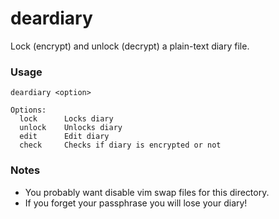 # deardiary

Lock (encrypt) and unlock (decrypt) a plain-text diary file.

### Usage

```
deardiary <option>

Options:
  lock		Locks diary
  unlock	Unlocks diary
  edit		Edit diary
  check		Checks if diary is encrypted or not
```


### Notes

* You probably want disable vim swap files for this directory. 
* If you forget your passphrase you will lose your diary!
